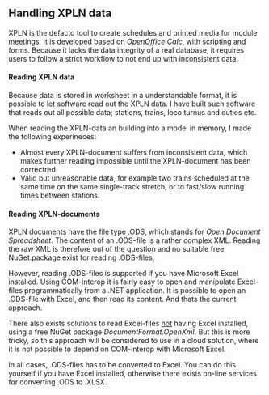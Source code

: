 ## Handling XPLN data
XPLN is the defacto tool to create schedules and printed media for module meetings.
It is developed based on *OpenOffice Calc*, with scripting and forms. 
Because it lacks the data integrity of a real database, it requires users to
follow a strict workflow to not end up with inconsistent data.

#### Reading XPLN data 
Because data is stored in worksheet in a understandable format,
it is possible to let software read out the XPLN data.
I have built such software that reads out all possible data; 
stations, trains, loco turnus and duties etc.

When reading the XPLN-data an building into a model in memory, 
I made the following experineces:
- Almost every XPLN-document suffers from inconsistent data,
which makes further reading impossible until the XPLN-document has been correctred.
- Valid but unreasonable data, for example two trains scheduled at the same time on the same single-track stretch, 
or to fast/slow running times between stations.

#### Reading XPLN-documents
XPLN documents have the file type .ODS, which stands for *Open Document Spreadsheet*.
The content of an .ODS-file is a rather complex XML. 
Reading the raw XML is therefore out of the question and no suitable free NuGet.package exist for reading .ODS-files.

However, reading .ODS-files is supported if you have Microsoft Excel installed.
Using COM-interop it is fairly easy to open and manipulate Excel-files programmatically from a .NET application.
It is possible to open an .ODS-file with Excel, and then read its content. And thats the current approach.

There also exists solutions to read Excel-files <u>not</u> having Excel installed, using a free NuGet package 
*DocumentFormat.OpenXml*. But this is more tricky, so this approach will be considered to use in a cloud solution,
where it is not possible to depend on COM-interop with Microsoft Excel.

In all cases, .ODS-files has to be converted to Excel. You can do this yourself if you have Excel installed,
otherwise there exists on-line services for converting .ODS to .XLSX.


